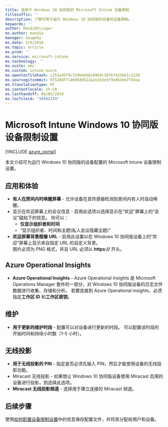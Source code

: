 ```yaml
---
title: 适用于 Windows 10 协同版的 Microsoft Intune 设备限制
titlesuffix: ''
description: 了解可用于运行 Windows 10 协同版的设备的设备限制。
keywords: ''
author: MandiOhlinger
ms.author: mandia
manager: dougeby
ms.date: 3/6/2018
ms.topic: article
ms.prod: ''
ms.service: microsoft-intune
ms.technology: ''
ms.suite: ems
ms.custom: intune-azure
ms.openlocfilehash: c251a45f8c319bdebbc6904c10fbf423bb1c1128
ms.sourcegitcommit: 07528df71460589522a2e1b3e5f9ed63eb773eea
ms.translationtype: HT
ms.contentlocale: zh-CN
ms.lasthandoff: 06/05/2018
ms.locfileid: "34562154"
---
```

# <a name="microsoft-intune-windows-10-team-device-restriction-settings"></a>Microsoft Intune Windows 10 协同版设备限制设置

[!INCLUDE [azure_portal](./includes/azure_portal.md)]

本文介绍可为运行 Windows 10 协同版的设备配置的 Microsoft Intune 设备限制设置。


## <a name="apps-and-experience"></a>应用和体验

- **有人在房间内时唤醒屏幕** - 允许设备在其传感器检测到房间内有人时自动唤醒。
- 显示在欢迎屏幕上的会议信息 - 启用此选项以选择显示在“欢迎”屏幕上的“会议”磁贴下的信息。 你可以：
    - **仅显示组织者和时间**
    - “显示组织者、时间和主题(私人会议隐藏主题)”
- **欢迎屏幕背景图像 URL** - 启用此设置以在 Windows 10 协同版设备上的“欢迎”屏幕上显示来自指定 URL 的自定义背景。<br>图片必须为 PNG 格式，并且 URL 必须以 **https://** 开头。

## <a name="azure-operational-insights"></a>Azure Operational Insights

- **Azure Operational Insights** - Azure Operational Insights 是 Microsoft Operations Manager 套件的一部分，对 Windows 10 协同版设备的日志文件数据进行收集、存储和分析。
若要连接到 Azure Operational insights，必须指定**工作区 ID** 和**工作区密钥**。

## <a name="maintenance"></a>维护

- **用于更新的维护时段** - 配置可以对设备进行更新的时段。 可以配置该时段的开始时间和持续小时数（1-5 小时）。

## <a name="wireless-projection"></a>无线投影

- **用于无线投影的 PIN** - 指定是否必须先输入 PIN，然后才能使用设备的无线投影功能。
- Miracast 无线投影 - 如果想让 Windows 10 协同版设备使用 Miracast 启用的设备进行投影，则选择此选项。
- **Miracast 无线投影频道** - 选择用于建立连接的 Miracast 频道。


## <a name="next-steps"></a>后续步骤

使用[如何配置设备限制设置](device-restrictions-configure.md)中的信息保存配置文件，并将其分配给用户和设备。
